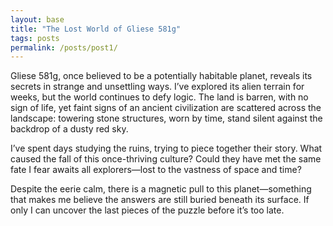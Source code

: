```yaml
---
layout: base
title: "The Lost World of Gliese 581g"
tags: posts
permalink: /posts/post1/
---
```


Gliese 581g, once believed to be a potentially habitable planet, reveals its secrets in strange and unsettling ways. I’ve explored its alien terrain for weeks, but the world continues to defy logic. The land is barren, with no sign of life, yet faint signs of an ancient civilization are scattered across the landscape: towering stone structures, worn by time, stand silent against the backdrop of a dusty red sky.

I’ve spent days studying the ruins, trying to piece together their story. What caused the fall of this once-thriving culture? Could they have met the same fate I fear awaits all explorers—lost to the vastness of space and time?

Despite the eerie calm, there is a magnetic pull to this planet—something that makes me believe the answers are still buried beneath its surface. If only I can uncover the last pieces of the puzzle before it’s too late.

<!-- Model: ChatGPT by OpenAI | Prompt: "A lone human explorer on a barren, ancient alien planet, uncovering the mystery of a lost civilization." -->

